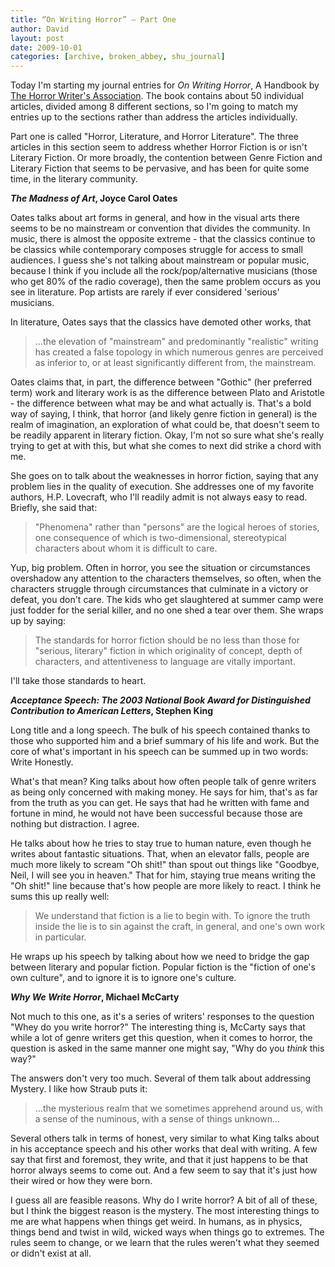 ```yaml
---
title: “On Writing Horror” – Part One
author: David
layout: post
date: 2009-10-01
categories: [archive, broken_abbey, shu_journal]
---
```


Today I'm starting my journal entries for _On Writing Horror_, A Handbook by
[The Horror Writer's Association](http://www.horror.org). The book contains
about 50 individual articles, divided among 8 different sections, so I'm going
to match my entries up to the sections rather than address the articles
individually.

Part one is called "Horror, Literature, and Horror Literature". The three
articles in this section seem to address whether Horror Fiction is or isn't
Literary Fiction. Or more broadly, the contention between Genre Fiction and
Literary Fiction that seems to be pervasive, and has been for quite some time,
in the literary community.

**_The Madness of Art_, Joyce Carol Oates**

Oates talks about art forms in general, and how in the visual arts there seems
to be no mainstream or convention that divides the community. In music, there is
almost the opposite extreme - that the classics continue to be classics while
contemporary composes struggle for access to small audiences. I guess she's not
talking about mainstream or popular music, because I think if you include all
the rock/pop/alternative musicians (those who get 80% of the radio coverage),
then the same problem occurs as you see in literature. Pop artists are rarely if
ever considered 'serious' musicians.

In literature, Oates says that the classics have demoted other works, that

> ...the elevation of "mainstream" and predominantly "realistic" writing has
> created a false topology in which numerous genres are perceived as inferior
> to, or at least significantly different from, the mainstream.

Oates claims that, in part, the difference between "Gothic" (her preferred term)
work and literary work is as the difference between Plato and Aristotle - the
difference between what may be and what actually is. That's a bold way of
saying, I think, that horror (and likely genre fiction in general) is the realm
of imagination, an exploration of what could be, that doesn't seem to be readily
apparent in literary fiction. Okay, I'm not so sure what she's really trying to
get at with this, but what she comes to next did strike a chord with me.

She goes on to talk about the weaknesses in horror fiction, saying that any
problem lies in the quality of execution. She addresses one of my favorite
authors, H.P. Lovecraft, who I'll readily admit is not always easy to read.
Briefly, she said that:

> "Phenomena" rather than "persons" are the logical heroes of stories, one
> consequence of which is two-dimensional, stereotypical characters about whom
> it is difficult to care.

Yup, big problem. Often in horror, you see the situation or circumstances
overshadow any attention to the characters themselves, so often, when the
characters struggle through circumstances that culminate in a victory or defeat,
you don't care. The kids who get slaughtered at summer camp were just fodder for
the serial killer, and no one shed a tear over them. She wraps up by saying:

> The standards for horror fiction should be no less than those for "serious,
> literary" fiction in which originality of concept, depth of characters, and
> attentiveness to language are vitally important.

I'll take those standards to heart.

**_Acceptance Speech: The 2003 National Book Award for Distinguished
Contribution to American Letters_, Stephen King**

Long title and a long speech. The bulk of his speech contained thanks to those
who supported him and a brief summary of his life and work. But the core of
what's important in his speech can be summed up in two words: Write Honestly.

What's that mean? King talks about how often people talk of genre writers as
being only concerned with making money. He says for him, that's as far from the
truth as you can get. He says that had he written with fame and fortune in mind,
he would not have been successful because those are nothing but distraction. I
agree.

He talks about how he tries to stay true to human nature, even though he writes
about fantastic situations. That, when an elevator falls, people are much more
likely to scream "Oh shit!" than spout out things like "Goodbye, Neil, I will
see you in heaven." That for him, staying true means writing the "Oh shit!" line
because that's how people are more likely to react. I think he sums this up
really well:

> We understand that fiction is a lie to begin with. To ignore the truth inside
> the lie is to sin against the craft, in general, and one's own work in
> particular.

He wraps up his speech by talking about how we need to bridge the gap between
literary and popular fiction. Popular fiction is the "fiction of one's own
culture", and to ignore it is to ignore one's culture.

**_Why We Write Horror_, Michael McCarty**

Not much to this one, as it's a series of writers' responses to the question
"Whey do you write horror?" The interesting thing is, McCarty says that while a
lot of genre writers get this question, when it comes to horror, the question is
asked in the same manner one might say, "Why do you _think_ this way?"

The answers don't very too much. Several of them talk about addressing Mystery.
I like how Straub puts it:

> ...the mysterious realm that we sometimes apprehend around us, with a sense of
> the numinous, with a sense of things unknown...

Several others talk in terms of honest, very similar to what King talks about in
his acceptance speech and his other works that deal with writing. A few say that
first and foremost, they write, and that it just happens to be that horror
always seems to come out. And a few seem to say that it's just how their wired
or how they were born.

I guess all are feasible reasons. Why do I write horror? A bit of all of these,
but I think the biggest reason is the mystery. The most interesting things to me
are what happens when things get weird. In humans, as in physics, things bend
and twist in wild, wicked ways when things go to extremes. The rules seem to
change, or we learn that the rules weren't what they seemed or didn't exist at
all.

